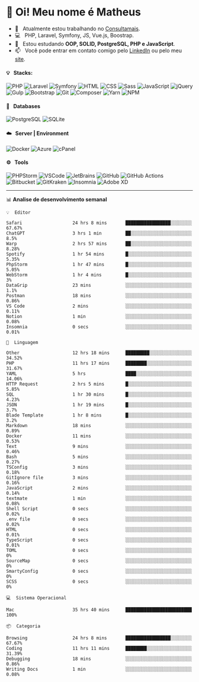 # 👋 Oi! Meu nome é Matheus

- 🔭 &nbsp; Atualmente estou trabalhando no [Consultamais](https://consultamais.com.br/).
- 💻 &nbsp; PHP, Laravel, Symfony, JS, Vue.js, Boostrap.
- 🌱 &nbsp; Estou estudando **OOP, SOLID, PostgreSQL, PHP e JavaScript**.
- 📫 &nbsp; Você pode entrar em contato comigo pelo [LinkedIn](https://www.linkedin.com/in/matheuscamargoxavier/) ou pelo meu [site](https://matheuscamargo.co).

#### 💡 &nbsp; Stacks:
![PHP](https://img.shields.io/badge/-PHP-777BB4?&logo=php&logoColor=FFFFFF)
![Laravel](https://img.shields.io/badge/-Laravel-FF2D20?&logo=laravel&logoColor=FFFFFF)
![Symfony](https://img.shields.io/badge/-Symfony-000000?&logo=symfony&logoColor=FFFFFF)
![HTML](https://img.shields.io/badge/-HTML-E34F26?&logo=html5&logoColor=FFFFFF)
![CSS](https://img.shields.io/badge/-CSS-1572B6?&logo=css3&logoColor=FFFFFF)
![Sass](https://img.shields.io/badge/-Sass-CC6699?&logo=sass&logoColor=FFFFFF)
![JavaScript](https://img.shields.io/badge/-JavaScript-F7DF1E?&logo=javascript&logoColor=FFFFFF)
![jQuery](https://img.shields.io/badge/-jQuery-0769AD?&logo=jquery&logoColor=FFFFFF)
![Gulp](https://img.shields.io/badge/-Gulp-CF4647?&logo=gulp&logoColor=FFFFFF)
![Bootstrap](https://img.shields.io/badge/-Bootstrap-7952B3?&logo=bootstrap&logoColor=FFFFFF)
![Git](https://img.shields.io/badge/-Git-F05032?&logo=git&logoColor=FFFFFF)
![Composer](https://img.shields.io/badge/-Composer-885630?&logo=composer&logoColor=FFFFFF)
![Yarn](https://img.shields.io/badge/-Yarn-2C8EBB?&logo=yarn&logoColor=FFFFFF)
![NPM](https://img.shields.io/badge/-npm-CB3837?&logo=npm&logoColor=FFFFFF)

#### 💾 &nbsp; Databases
![PostgreSQL](https://img.shields.io/badge/-PostgreSQL-336791?&logo=PostgreSQL&logoColor=FFFFFF)
![SQLite](https://img.shields.io/badge/-SQLite-003B57?&logo=SQLite&logoColor=FFFFFF)

#### ☁️ &nbsp; Server | Environment
![Docker](https://img.shields.io/badge/-Docker-2496ED?&logo=docker&logoColor=FFFFFF)
![Azure](https://img.shields.io/badge/-Azure-0089D6?&logo=microsoft%20azure&logoColor=FFFFFF)
![cPanel](https://img.shields.io/badge/-cPanel-FF6C2C?&logo=cpanel&logoColor=FFFFFF)

#### ⚙️ &nbsp; Tools
![PHPStorm](https://img.shields.io/badge/-PHPStorm-000000?&logo=PHPStorm&logoColor=FFFFFF)
![VSCode](https://img.shields.io/badge/-VSCode-007ACC?&logo=Visual%20Studio%20Code&logoColor=FFFFFF) 
![JetBrains](https://img.shields.io/badge/-JetBrains-000000?&logo=jetbrains&logoColor=FFFFFF) 
![GitHub](https://img.shields.io/badge/-GitHub-181717?&logo=github&logoColor=FFFFFF) 
![GitHub Actions](https://img.shields.io/badge/-GitHub%20Actions-181717?&logo=GitHub%20Actions&logoColor=FFFFFF) 
![Bitbucket](https://img.shields.io/badge/-Bitbucket-0052CC?&logo=bitbucket&logoColor=FFFFFF)
![GitKraken](https://img.shields.io/badge/-GitKraken-179287?&logo=GitKraken&logoColor=FFFFFF)
![Insomnia](https://img.shields.io/badge/-Insomnia-5849BE?&logo=Insomnia&logoColor=FFFFFF)
![Adobe XD](https://img.shields.io/badge/-Adobe%20XD-FF61F6?&logo=adobe%20xd&logoColor=FFFFFF) 
_______

📊  **Analise de desenvolvimento semanal**
```text
💡  Editor

Safari                   24 hrs 8 mins       █████████████████░░░░░░░░     67.67%
ChatGPT                  3 hrs 1 min         ██░░░░░░░░░░░░░░░░░░░░░░░       8.5%
Warp                     2 hrs 57 mins       ██░░░░░░░░░░░░░░░░░░░░░░░      8.28%
Spotify                  1 hr 54 mins        █░░░░░░░░░░░░░░░░░░░░░░░░      5.35%
PhpStorm                 1 hr 47 mins        █░░░░░░░░░░░░░░░░░░░░░░░░      5.05%
WebStorm                 1 hr 4 mins         █░░░░░░░░░░░░░░░░░░░░░░░░         3%
DataGrip                 23 mins             ░░░░░░░░░░░░░░░░░░░░░░░░░       1.1%
Postman                  18 mins             ░░░░░░░░░░░░░░░░░░░░░░░░░      0.86%
VS Code                  2 mins              ░░░░░░░░░░░░░░░░░░░░░░░░░      0.11%
Notion                   1 min               ░░░░░░░░░░░░░░░░░░░░░░░░░      0.08%
Insomnia                 0 secs              ░░░░░░░░░░░░░░░░░░░░░░░░░      0.01%
```
```text
💬  Linguagem

Other                    12 hrs 18 mins      █████████░░░░░░░░░░░░░░░░     34.52%
PHP                      11 hrs 17 mins      ████████░░░░░░░░░░░░░░░░░     31.67%
YAML                     5 hrs               ████░░░░░░░░░░░░░░░░░░░░░     14.06%
HTTP Request             2 hrs 5 mins        █░░░░░░░░░░░░░░░░░░░░░░░░      5.85%
SQL                      1 hr 30 mins        █░░░░░░░░░░░░░░░░░░░░░░░░      4.23%
JSON                     1 hr 19 mins        █░░░░░░░░░░░░░░░░░░░░░░░░       3.7%
Blade Template           1 hr 8 mins         █░░░░░░░░░░░░░░░░░░░░░░░░       3.2%
Markdown                 18 mins             ░░░░░░░░░░░░░░░░░░░░░░░░░      0.89%
Docker                   11 mins             ░░░░░░░░░░░░░░░░░░░░░░░░░      0.53%
Text                     9 mins              ░░░░░░░░░░░░░░░░░░░░░░░░░      0.46%
Bash                     5 mins              ░░░░░░░░░░░░░░░░░░░░░░░░░      0.27%
TSConfig                 3 mins              ░░░░░░░░░░░░░░░░░░░░░░░░░      0.18%
GitIgnore file           3 mins              ░░░░░░░░░░░░░░░░░░░░░░░░░      0.16%
JavaScript               2 mins              ░░░░░░░░░░░░░░░░░░░░░░░░░      0.14%
textmate                 1 min               ░░░░░░░░░░░░░░░░░░░░░░░░░      0.08%
Shell Script             0 secs              ░░░░░░░░░░░░░░░░░░░░░░░░░      0.02%
.env file                0 secs              ░░░░░░░░░░░░░░░░░░░░░░░░░      0.02%
HTML                     0 secs              ░░░░░░░░░░░░░░░░░░░░░░░░░      0.01%
TypeScript               0 secs              ░░░░░░░░░░░░░░░░░░░░░░░░░      0.01%
TOML                     0 secs              ░░░░░░░░░░░░░░░░░░░░░░░░░         0%
SourceMap                0 secs              ░░░░░░░░░░░░░░░░░░░░░░░░░         0%
SmartyConfig             0 secs              ░░░░░░░░░░░░░░░░░░░░░░░░░         0%
SCSS                     0 secs              ░░░░░░░░░░░░░░░░░░░░░░░░░         0%
```
```text
💻  Sistema Operacional

Mac                      35 hrs 40 mins      █████████████████████████       100%
```
```text
📦  Categoria

Browsing                 24 hrs 8 mins       █████████████████░░░░░░░░     67.67%
Coding                   11 hrs 11 mins      ████████░░░░░░░░░░░░░░░░░     31.39%
Debugging                18 mins             ░░░░░░░░░░░░░░░░░░░░░░░░░      0.86%
Writing Docs             1 min               ░░░░░░░░░░░░░░░░░░░░░░░░░      0.08%
```
